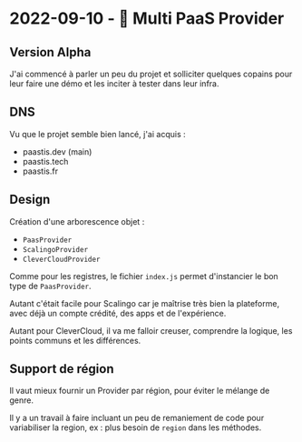 # 2022-09-10 - 🪪 Multi PaaS Provider

## Version Alpha

J'ai commencé à parler un peu du projet et solliciter quelques copains pour leur faire une démo et les inciter à tester dans leur infra. 

## DNS

Vu que le projet semble bien lancé, j'ai acquis : 
- paastis.dev (main)
- paastis.tech
- paastis.fr

## Design

Création d'une arborescence objet :
- `PaasProvider`
- `ScalingoProvider`
- `CleverCloudProvider`

Comme pour les registres, le fichier `index.js` permet d'instancier le bon type de `PaasProvider`.

Autant c'était facile pour Scalingo car je maîtrise très bien la plateforme, avec déjà un compte crédité, des apps et de l'expérience.

Autant pour CleverCloud, il va me falloir creuser, comprendre la logique, les points communs et les différences.


## Support de région

Il vaut mieux fournir un Provider par région, pour éviter le mélange de genre.

Il y a un travail à faire incluant un peu de remaniement de code pour variabiliser la region, ex : plus besoin de `region` dans les méthodes.

